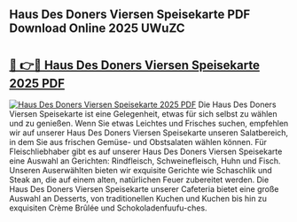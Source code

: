 ## Haus Des Doners Viersen Speisekarte PDF Download Online 2025 UWuZC

# <h2><a href="http://gc70ll.nevu.top/?p=Haus+Des+Doners+Viersen+Speisekarte">🔗 👉🔴 Haus Des Doners Viersen Speisekarte 2025 PDF</a></h2>

[![Haus Des Doners Viersen Speisekarte 2025 PDF](https://i.imgur.com/dBaPXMq.png)](http://gc70ll.nevu.top/?p=Haus+Des+Doners+Viersen+Speisekarte)
Die Haus Des Doners Viersen Speisekarte ist eine Gelegenheit, etwas für sich selbst zu wählen und zu genießen. Wenn Sie etwas Leichtes und Frisches suchen, empfehlen wir auf unserer Haus Des Doners Viersen Speisekarte unseren Salatbereich, in dem Sie aus frischen Gemüse- und Obstsalaten wählen können. Für Fleischliebhaber gibt es auf unserer Haus Des Doners Viersen Speisekarte eine Auswahl an Gerichten: Rindfleisch, Schweinefleisch, Huhn und Fisch. Unseren Auserwählten bieten wir exquisite Gerichte wie Schaschlik und Steak an, die auf einem alten, natürlichen Feuer zubereitet werden. Die Haus Des Doners Viersen Speisekarte unserer Cafeteria bietet eine große Auswahl an Desserts, von traditionellen Kuchen und Kuchen bis hin zu exquisiten Crème Brûlée und Schokoladenfuufu-ches.
